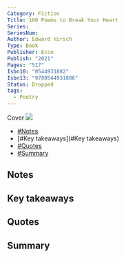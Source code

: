 ```yaml
---
Category: Fiction
Title: 100 Poems to Break Your Heart
Series: 
SeriesNum: 
Author: Edward Hirsch
Type: Book
Publisher: Ecco
Publish: "2021"
Pages: "517"
Isbn10: "0544931882"
Isbn13: "9780544931886"
Status: Dropped
tags:
  - Poetry
---
```


Cover
![](./100-poems.jpg)

- [#Notes](#Notes)
- [#Key takeaways](#Key takeaways)
- [#Quotes](#Quotes)
- [#Summary](#Summary)

## Notes

## Key takeaways

## Quotes

## Summary
